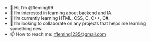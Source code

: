 - 👋 Hi, I’m @fleming99
- 👀 I’m interested in learning about backend and IA.
- 🌱 I’m currently learning HTML, CSS, C, C++, C#.
- 💞️ I’m looking to collaborate on any projects that helps me learning something new.
- 📫 How to reach me: rfleming1235@gmail.com

<!---
fleming99/fleming99 is a ✨ special ✨ repository because its `README.md` (this file) appears on your GitHub profile.
You can click the Preview link to take a look at your changes.
--->
